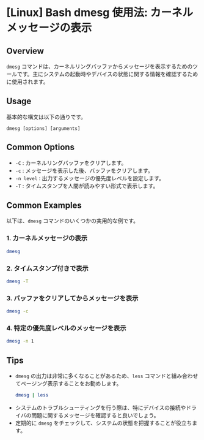 # [Linux] Bash dmesg 使用法: カーネルメッセージの表示

## Overview
`dmesg` コマンドは、カーネルリングバッファからメッセージを表示するためのツールです。主にシステムの起動時やデバイスの状態に関する情報を確認するために使用されます。

## Usage
基本的な構文は以下の通りです。

```
dmesg [options] [arguments]
```

## Common Options
- `-C` : カーネルリングバッファをクリアします。
- `-c` : メッセージを表示した後、バッファをクリアします。
- `-n level` : 出力するメッセージの優先度レベルを設定します。
- `-T` : タイムスタンプを人間が読みやすい形式で表示します。

## Common Examples
以下は、`dmesg` コマンドのいくつかの実用的な例です。

### 1. カーネルメッセージの表示
```bash
dmesg
```

### 2. タイムスタンプ付きで表示
```bash
dmesg -T
```

### 3. バッファをクリアしてからメッセージを表示
```bash
dmesg -c
```

### 4. 特定の優先度レベルのメッセージを表示
```bash
dmesg -n 1
```

## Tips
- `dmesg` の出力は非常に多くなることがあるため、`less` コマンドと組み合わせてページング表示することをお勧めします。
  ```bash
  dmesg | less
  ```
- システムのトラブルシューティングを行う際は、特にデバイスの接続やドライバの問題に関するメッセージを確認すると良いでしょう。
- 定期的に `dmesg` をチェックして、システムの状態を把握することが役立ちます。